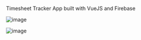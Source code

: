 Timesheet Tracker App built with VueJS and Firebase

![image](https://user-images.githubusercontent.com/63950523/132032103-d45f2fdd-31fe-4f0d-9e9a-ce7e24ff51d4.png)

![image](https://user-images.githubusercontent.com/63950523/132032208-9c941d63-ae54-4319-947d-18ad9966725f.png)

